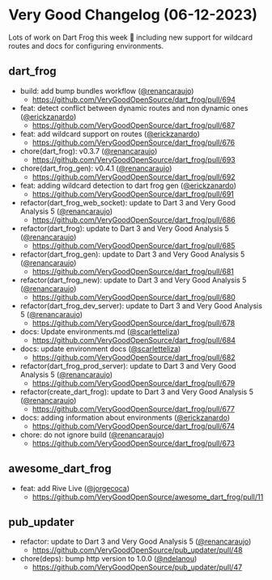 # Very Good Changelog (06-12-2023)

Lots of work on Dart Frog this week 👀 including new support for wildcard routes and docs for configuring environments.

## dart_frog

- build: add bump bundles workflow ([@renancaraujo](https://github.com/renancaraujo))
  - https://github.com/VeryGoodOpenSource/dart_frog/pull/694
- feat: detect conflict between dynamic routes and non dynamic ones ([@erickzanardo](https://github.com/erickzanardo))
  - https://github.com/VeryGoodOpenSource/dart_frog/pull/687
- feat: add wildcard support on routes ([@erickzanardo](https://github.com/erickzanardo))
  - https://github.com/VeryGoodOpenSource/dart_frog/pull/676
- chore(dart_frog): v0.3.7 ([@renancaraujo](https://github.com/renancaraujo))
  - https://github.com/VeryGoodOpenSource/dart_frog/pull/693
- chore(dart_frog_gen): v0.4.1 ([@renancaraujo](https://github.com/renancaraujo))
  - https://github.com/VeryGoodOpenSource/dart_frog/pull/692
- feat: adding wildcard detection to dart frog gen ([@erickzanardo](https://github.com/erickzanardo))
  - https://github.com/VeryGoodOpenSource/dart_frog/pull/691
- refactor(dart_frog_web_socket): update to Dart 3 and Very Good Analysis 5 ([@renancaraujo](https://github.com/renancaraujo))
  - https://github.com/VeryGoodOpenSource/dart_frog/pull/686
- refactor(dart_frog): update to Dart 3 and Very Good Analysis 5 ([@renancaraujo](https://github.com/renancaraujo))
  - https://github.com/VeryGoodOpenSource/dart_frog/pull/685
- refactor(dart_frog_gen): update to Dart 3 and Very Good Analysis 5 ([@renancaraujo](https://github.com/renancaraujo))
  - https://github.com/VeryGoodOpenSource/dart_frog/pull/681
- refactor(dart_frog_new): update to Dart 3 and Very Good Analysis 5 ([@renancaraujo](https://github.com/renancaraujo))
  - https://github.com/VeryGoodOpenSource/dart_frog/pull/680
- refactor(dart_frog_dev_server): update to Dart 3 and Very Good Analysis 5 ([@renancaraujo](https://github.com/renancaraujo))
  - https://github.com/VeryGoodOpenSource/dart_frog/pull/678
- docs: Update environments.md ([@scarletteliza](https://github.com/scarletteliza))
  - https://github.com/VeryGoodOpenSource/dart_frog/pull/684
- docs: update environment docs ([@scarletteliza](https://github.com/scarletteliza))
  - https://github.com/VeryGoodOpenSource/dart_frog/pull/682
- refactor(dart_frog_prod_server): update to Dart 3 and Very Good Analysis 5 ([@renancaraujo](https://github.com/renancaraujo))
  - https://github.com/VeryGoodOpenSource/dart_frog/pull/679
- refactor(create_dart_frog): update to Dart 3 and Very Good Analysis 5 ([@renancaraujo](https://github.com/renancaraujo))
  - https://github.com/VeryGoodOpenSource/dart_frog/pull/677
- docs: adding information about environments ([@erickzanardo](https://github.com/erickzanardo))
  - https://github.com/VeryGoodOpenSource/dart_frog/pull/674
- chore: do not ignore build ([@renancaraujo](https://github.com/renancaraujo))
  - https://github.com/VeryGoodOpenSource/dart_frog/pull/673

## awesome_dart_frog

- feat: add Rive Live ([@jorgecoca](https://github.com/jorgecoca))
  - https://github.com/VeryGoodOpenSource/awesome_dart_frog/pull/11

## pub_updater

- refactor: update to Dart 3 and Very Good Analysis 5 ([@renancaraujo](https://github.com/renancaraujo))
  - https://github.com/VeryGoodOpenSource/pub_updater/pull/48
- chore(deps): bump http version to 1.0.0 ([@ndelanou](https://github.com/ndelanou))
  - https://github.com/VeryGoodOpenSource/pub_updater/pull/47
